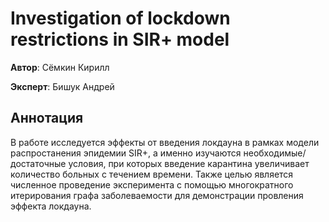 # Investigation of lockdown restrictions in SIR+ model 

**Автор**: Сёмкин Кирилл

**Эксперт**: Бишук Андрей

## Аннотация

В работе исследуется эффекты от введения локдауна в рамках модели распростанения эпидемии SIR+, а именно изучаются необходимые/достаточные условия, при которых введение карантина увеличивает количество больных с течением времени. Также целью является численное проведение эксперимента с помощью многократного итерирования графа заболеваемости для демонстрации провления эффекта локдауна.


